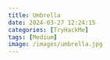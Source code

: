 ```yaml
---
title: Umbrella
date: 2024-03-27 12:24:15 
categories: [TryHackMe]
tags: [Medium]
image: /images/umbrella.jpg
---
```

